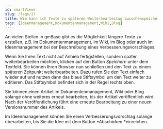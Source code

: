 ```yaml
---
id: smartViews
slug: /faqs/27
title: Wie kann ich Texte zu späteren Weiterbearbeitug zwischenspeichern
tags: [Ideenmanagement,Dokumentenmanagement,Wiki,Blog]
---
```

An vielen Stellen in qmBase gibt es die Möglichkeit längere Texte zu erstellen, z.B. im Dokumentenmanagement, im Wiki, im Blog oder auch im Ideenmanagement bei der Beschreibung eines Verbesserungsvorschlages.

Wenn Sie Ihren Text nicht auf Anhieb fertigstellen, sondern später weiterbearbeiten möchten, klicken auf den Button *Speichern* unter dem Textfeld. Sie können Ihren Browser nun schließen und den Text zu einem späteren Zeitpunkt weiterbearbeiten. Dazu rufen Sie den Text einfach wieder auf und nutzen dann das blaue Stiftsymbol um den Text weiter zu editieren. Das Stiftsymbol befindet sich in der Regel rechts oben.

Sie können einen Artikel im Dokumentenmanagement, Wiki oder Blog solange ohne weiteres erneut bearbeiten, bis der Artikel veröffentlich wird. Nach der Veröffentlichung führt eine erneute Bearbeitung zu einer neuen Versionsnummer des Artikels.

Im Ideenmanagement können Sie einen Verbesserungsvorschlag solange überarbeiten, bis Sie die Idee mit dem Button *Abschicken *einreichen.